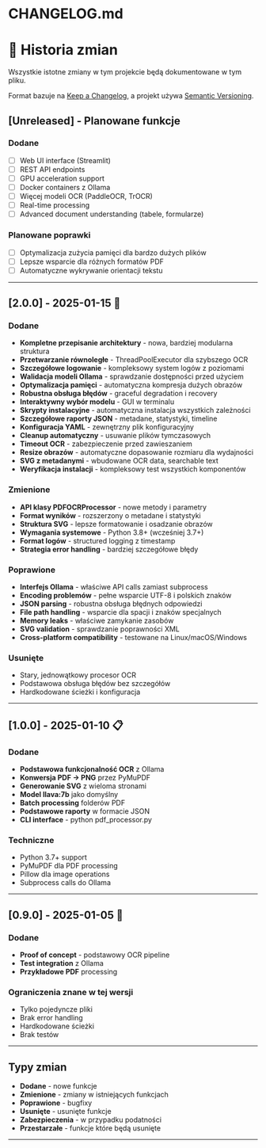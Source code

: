 # CHANGELOG.md

# 📅 Historia zmian

Wszystkie istotne zmiany w tym projekcie będą dokumentowane w tym pliku.

Format bazuje na [Keep a Changelog](https://keepachangelog.com/en/1.0.0/),
a projekt używa [Semantic Versioning](https://semver.org/spec/v2.0.0.html).

## [Unreleased] - Planowane funkcje

### Dodane
- [ ] Web UI interface (Streamlit)
- [ ] REST API endpoints
- [ ] GPU acceleration support
- [ ] Docker containers z Ollama
- [ ] Więcej modeli OCR (PaddleOCR, TrOCR)
- [ ] Real-time processing
- [ ] Advanced document understanding (tabele, formularze)

### Planowane poprawki
- [ ] Optymalizacja zużycia pamięci dla bardzo dużych plików
- [ ] Lepsze wsparcie dla różnych formatów PDF
- [ ] Automatyczne wykrywanie orientacji tekstu

---

## [2.0.0] - 2025-01-15 🚀

### Dodane
- **Kompletne przepisanie architektury** - nowa, bardziej modularna struktura
- **Przetwarzanie równoległe** - ThreadPoolExecutor dla szybszego OCR
- **Szczegółowe logowanie** - kompleksowy system logów z poziomami
- **Walidacja modeli Ollama** - sprawdzanie dostępności przed użyciem  
- **Optymalizacja pamięci** - automatyczna kompresja dużych obrazów
- **Robustna obsługa błędów** - graceful degradation i recovery
- **Interaktywny wybór modelu** - GUI w terminalu
- **Skrypty instalacyjne** - automatyczna instalacja wszystkich zależności
- **Szczegółowe raporty JSON** - metadane, statystyki, timeline
- **Konfiguracja YAML** - zewnętrzny plik konfiguracyjny
- **Cleanup automatyczny** - usuwanie plików tymczasowych
- **Timeout OCR** - zabezpieczenie przed zawieszaniem
- **Resize obrazów** - automatyczne dopasowanie rozmiaru dla wydajności
- **SVG z metadanymi** - wbudowane OCR data, searchable text
- **Weryfikacja instalacji** - kompleksowy test wszystkich komponentów

### Zmienione  
- **API klasy PDFOCRProcessor** - nowe metody i parametry
- **Format wyników** - rozszerzony o metadane i statystyki
- **Struktura SVG** - lepsze formatowanie i osadzanie obrazów
- **Wymagania systemowe** - Python 3.8+ (wcześniej 3.7+)
- **Format logów** - structured logging z timestamp
- **Strategia error handling** - bardziej szczegółowe błędy

### Poprawione
- **Interfejs Ollama** - właściwe API calls zamiast subprocess
- **Encoding problemów** - pełne wsparcie UTF-8 i polskich znaków
- **JSON parsing** - robustna obsługa błędnych odpowiedzi  
- **File path handling** - wsparcie dla spacji i znaków specjalnych
- **Memory leaks** - właściwe zamykanie zasobów
- **SVG validation** - sprawdzanie poprawności XML
- **Cross-platform compatibility** - testowane na Linux/macOS/Windows

### Usunięte
- Stary, jednowątkowy procesor OCR
- Podstawowa obsługa błędów bez szczegółów
- Hardkodowane ścieżki i konfiguracja

---

## [1.0.0] - 2025-01-10 📋

### Dodane
- **Podstawowa funkcjonalność OCR** z Ollama
- **Konwersja PDF → PNG** przez PyMuPDF  
- **Generowanie SVG** z wieloma stronami
- **Model llava:7b** jako domyślny
- **Batch processing** folderów PDF
- **Podstawowe raporty** w formacie JSON
- **CLI interface** - python pdf_processor.py

### Techniczne
- Python 3.7+ support
- PyMuPDF dla PDF processing
- Pillow dla image operations
- Subprocess calls do Ollama

---

## [0.9.0] - 2025-01-05 🔧

### Dodane
- **Proof of concept** - podstawowy OCR pipeline
- **Test integration** z Ollama
- **Przykładowe PDF** processing

### Ograniczenia znane w tej wersji
- Tylko pojedyncze pliki
- Brak error handling
- Hardkodowane ścieżki
- Brak testów

---

## Typy zmian

- **Dodane** - nowe funkcje
- **Zmienione** - zmiany w istniejących funkcjach  
- **Poprawione** - bugfixy
- **Usunięte** - usunięte funkcje
- **Zabezpieczenia** - w przypadku podatności
- **Przestarzałe** - funkcje które będą usunięte

---
